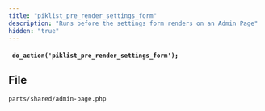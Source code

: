 ```yaml
---
title: "piklist_pre_render_settings_form"
description: "Runs before the settings form renders on an Admin Page"
hidden: "true"
---
```


#### ` do_action('piklist_pre_render_settings_form');`


## File
`parts/shared/admin-page.php`
